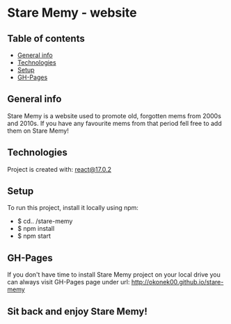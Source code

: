 # Stare Memy - website

## Table of contents
* [General info](#general-info)
* [Technologies](#technologies)
* [Setup](#setup)
* [GH-Pages](#gh-pages)

## General info
Stare Memy is a website used to promote old, forgotten mems from 2000s and 2010s. If you have any favourite mems from that period fell free to add them on Stare Memy!
	
## Technologies
Project is created with: react@17.0.2
	
## Setup
To run this project, install it locally using npm:
* $ cd.. /stare-memy
* $ npm install
* $ npm start

## GH-Pages
If you don't have time to install Stare Memy project on your local drive you can always visit GH-Pages page under url: http://okonek00.github.io/stare-memy

## Sit back and enjoy Stare Memy!